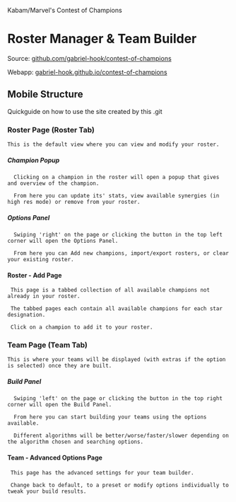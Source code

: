Kabam/Marvel's Contest of Champions
# Roster Manager & Team Builder

  Source: [github.com/gabriel-hook/contest-of-champions](https://github.com/gabriel-hook/contest-of-champions/)
  
  Webapp: [gabriel-hook.github.io/contest-of-champions](http://gabriel-hook.github.io/contest-of-champions/)

## Mobile Structure

   Quickguide on how to use the site created by this .git

### Roster Page (Roster Tab)

    This is the default view where you can view and modify your roster.

##### Champion Popup

      Clicking on a champion in the roster will open a popup that gives and overview of the champion.

      From here you can update its' stats, view available synergies (in high res mode) or remove from your roster.

##### Options Panel
  
      Swiping 'right' on the page or clicking the button in the top left corner will open the Options Panel.

      From here you can Add new champions, import/export rosters, or clear your existing roster.

#### Roster - Add Page

     This page is a tabbed collection of all available champions not already in your roster.
     
     The tabbed pages each contain all available champions for each star designation.
     
     Click on a champion to add it to your roster.
    
### Team Page (Team Tab)

    This is where your teams will be displayed (with extras if the option is selected) once they are built.

##### Build Panel
  
      Swiping 'left' on the page or clicking the button in the top right corner will open the Build Panel.

      From here you can start building your teams using the options available.
      
      Different algorithms will be better/worse/faster/slower depending on the algorithm chosen and searching options.

      
#### Team - Advanced Options Page

     This page has the advanced settings for your team builder.
     
     Change back to default, to a preset or modify options individually to tweak your build results.